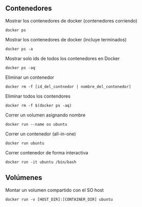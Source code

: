 ## Contenedores  

Mostrar los contenedores de docker (contenedores corriendo)

```
docker ps
```

Mostrar los contenedores de docker (incluye terminados)

```
docker ps -a
```

Mostrar solo ids de todos los contenedores en Docker
```
docker ps -aq
```

Eliminar un contenedor
```
docker rm -f [id_del_contnedor | nombre_del_contenedor]
```

Eliminar todos los contendores
```
docker rm -f $(docker ps -aq)
```

Correr un volumen asignando nombre
```
docker run --name os ubuntu
```

Correr un contenedor (all-in-one)
```
docker run ubuntu
```

Correr contenedor de forma interactiva
```
docker run -it ubuntu /bin/bash
```

## Volúmenes

Montar un volumen compartido con el SO host

```
docker run -v [HOST_DIR]:[CONTAINER_DIR] ubuntu
```
